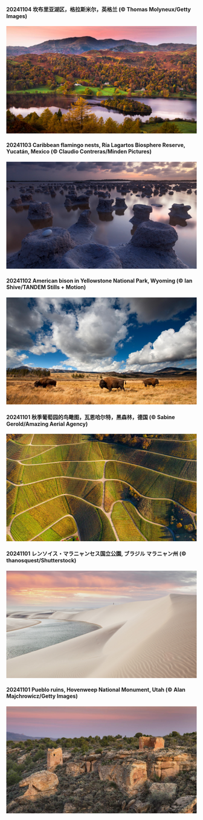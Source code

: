 #### 20241104 坎布里亚湖区，格拉斯米尔，英格兰 (© Thomas Molyneux/Getty Images)

![](20241104_CumbriaAutumn_1920x1080.jpg)

#### 20241103 Caribbean flamingo nests, Ría Lagartos Biosphere Reserve, Yucatán, Mexico (© Claudio Contreras/Minden Pictures)

![](20241103_YucatanBiosphere_1920x1080.jpg)

#### 20241102 American bison in Yellowstone National Park, Wyoming (© Ian Shive/TANDEM Stills + Motion)

![](20241102_BisonYellowstone_1920x1080.jpg)

#### 20241101 秋季葡萄园的鸟瞰图，瓦恩哈尔特，黑森林，德国 (© Sabine Gerold/Amazing Aerial Agency)

![](20241101_VineyardsBlackForestFall_1920x1080.jpg)

#### 20241101 レンソイス・マラニャンセス国立公園, ブラジル マラニャン州 (© thanosquest/Shutterstock)

![](20241101_LencoisMaranhao_1920x1080.jpg)

#### 20241101 Pueblo ruins, Hovenweep National Monument, Utah (© Alan Majchrowicz/Getty Images)

![](20241101_HovenweepRuins_1920x1080.jpg)

